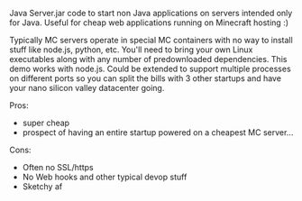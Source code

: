 Java Server.jar code to start non Java applications on servers intended only for Java.
Useful for cheap web applications running on Minecraft hosting :)

Typically MC servers operate in special MC containers with no way to install stuff like node.js, python, etc. You'll need to bring your own Linux executables along with any number of predownloaded dependencies. This demo works with node.js.
Could be extended to support multiple processes on different ports so you can split the bills with 3 other startups and have your nano silicon valley datacenter going.

Pros:
- super cheap
- prospect of having an entire startup powered on a cheapest MC server...

Cons:
- Often no SSL/https
- No Web hooks and other typical devop stuff
- Sketchy af
